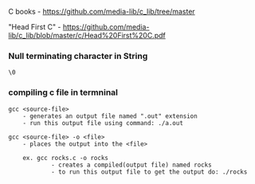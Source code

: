 C books - https://github.com/media-lib/c_lib/tree/master

"Head First C" - https://github.com/media-lib/c_lib/blob/master/c/Head%20First%20C.pdf


### Null terminating character in String
```
\0
```

### compiling c file in termninal
```
gcc <source-file>
    - generates an output file named ".out" extension
    - run this output file using command: ./a.out

gcc <source-file> -o <file>
    - places the output into the <file>

    ex. gcc rocks.c -o rocks
            - creates a compiled(output file) named rocks
            - to run this output file to get the output do: ./rocks
```